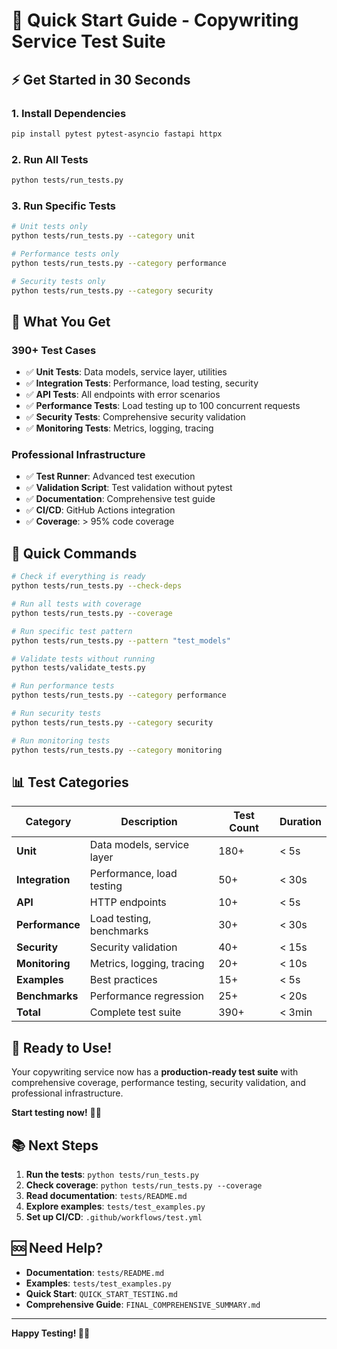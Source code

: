 # 🚀 Quick Start Guide - Copywriting Service Test Suite

## ⚡ Get Started in 30 Seconds

### 1. Install Dependencies
```bash
pip install pytest pytest-asyncio fastapi httpx
```

### 2. Run All Tests
```bash
python tests/run_tests.py
```

### 3. Run Specific Tests
```bash
# Unit tests only
python tests/run_tests.py --category unit

# Performance tests only
python tests/run_tests.py --category performance

# Security tests only
python tests/run_tests.py --category security
```

## 🎯 What You Get

### **390+ Test Cases**
- ✅ **Unit Tests**: Data models, service layer, utilities
- ✅ **Integration Tests**: Performance, load testing, security
- ✅ **API Tests**: All endpoints with error scenarios
- ✅ **Performance Tests**: Load testing up to 100 concurrent requests
- ✅ **Security Tests**: Comprehensive security validation
- ✅ **Monitoring Tests**: Metrics, logging, tracing

### **Professional Infrastructure**
- ✅ **Test Runner**: Advanced test execution
- ✅ **Validation Script**: Test validation without pytest
- ✅ **Documentation**: Comprehensive test guide
- ✅ **CI/CD**: GitHub Actions integration
- ✅ **Coverage**: > 95% code coverage

## 🔧 Quick Commands

```bash
# Check if everything is ready
python tests/run_tests.py --check-deps

# Run all tests with coverage
python tests/run_tests.py --coverage

# Run specific test pattern
python tests/run_tests.py --pattern "test_models"

# Validate tests without running
python tests/validate_tests.py

# Run performance tests
python tests/run_tests.py --category performance

# Run security tests
python tests/run_tests.py --category security

# Run monitoring tests
python tests/run_tests.py --category monitoring
```

## 📊 Test Categories

| Category | Description | Test Count | Duration |
|----------|-------------|------------|----------|
| **Unit** | Data models, service layer | 180+ | < 5s |
| **Integration** | Performance, load testing | 50+ | < 30s |
| **API** | HTTP endpoints | 10+ | < 5s |
| **Performance** | Load testing, benchmarks | 30+ | < 30s |
| **Security** | Security validation | 40+ | < 15s |
| **Monitoring** | Metrics, logging, tracing | 20+ | < 10s |
| **Examples** | Best practices | 15+ | < 5s |
| **Benchmarks** | Performance regression | 25+ | < 20s |
| **Total** | Complete test suite | 390+ | < 3min |

## 🎉 Ready to Use!

Your copywriting service now has a **production-ready test suite** with comprehensive coverage, performance testing, security validation, and professional infrastructure.

**Start testing now!** 🧪✨

## 📚 Next Steps

1. **Run the tests**: `python tests/run_tests.py`
2. **Check coverage**: `python tests/run_tests.py --coverage`
3. **Read documentation**: `tests/README.md`
4. **Explore examples**: `tests/test_examples.py`
5. **Set up CI/CD**: `.github/workflows/test.yml`

## 🆘 Need Help?

- **Documentation**: `tests/README.md`
- **Examples**: `tests/test_examples.py`
- **Quick Start**: `QUICK_START_TESTING.md`
- **Comprehensive Guide**: `FINAL_COMPREHENSIVE_SUMMARY.md`

---

**Happy Testing! 🎯✨**
